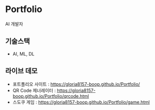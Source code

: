 # Portfolio

AI 개발자

## 기술스택
- AI, ML, DL

## 라이브 데모
- 포트폴리오 사이트 : https://gloria8157-boop.github.io/Portfolio/
- QR Code 제너레이터 : https://gloria8157-boop.github.io/Portfolio/qrcode.html
- 스도쿠 게임 : https://gloria8157-boop.github.io/Portfolio/game.html
